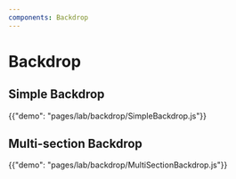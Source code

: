 ```yaml
---
components: Backdrop
---
```


# Backdrop

## Simple Backdrop

{{"demo": "pages/lab/backdrop/SimpleBackdrop.js"}}

## Multi-section Backdrop

{{"demo": "pages/lab/backdrop/MultiSectionBackdrop.js"}}